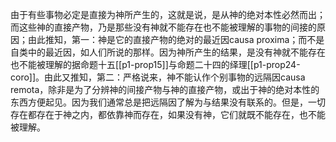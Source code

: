由于有些事物必定是直接为神所产生的，这就是说，是从神的绝对本性必然而出；而这些神的直接产物，乃是那些没有神就不能存在也不能被理解的事物的间接的原因；由此推知，第一：神是它的直接产物的绝对的最近因causa proxima；而不是自类中的最近因，如人们所说的那样。因为神所产生的结果，是没有神就不能存在也不能被理解的据命题十五[[p1-prop15]]与命题二十四的绎理[[p1-prop24-coro]]。由此又推知，第二：严格说来，神不能认作个别事物的远隔因causa remota，除非是为了分辨神的间接产物与神的直接产物，或出于神的绝对本性的东西方便起见。因为我们通常总是把远隔因了解为与结果没有联系的。但是，一切存在都存在于神之内，都依靠神而存在，如果没有神，它们就既不能存在，也不能被理解。